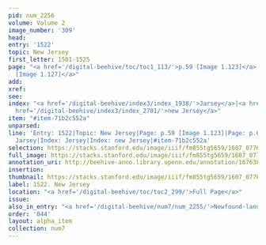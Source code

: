 ```yaml
---
pid: num_2256
volume: Volume 2
image_number: '309'
head:
entry: '1522'
topic: New Jersey
first_letter: 1501-1525
page: "<a href='/digital-beehive/toc/toc1_113/'>p.59 [Image 1.123]</a>|<a href='/digital-beehive/toc/toc1_117/'>p.61
  [Image 1.127]</a>"
add:
xref:
see:
index: "<a href='/digital-beehive/index3/index_1938/'>Jarsey</a>|<a href='/digital-beehive/index3/index_1961/'>Jersey</a>|<a
  href='/digital-beehive/index3/index_2701/'>new Jersey</a>"
item: "#item-71b2c552a"
unparsed:
line: 'Entry: 1522|Topic: New Jersey|Page: p.59 [Image 1.123]|Page: p.61 [Image 1.127]|Index:
  Jarsey|Index: Jersey|Index: new Jersey|#item-71b2c552a'
selection: https://stacks.stanford.edu/image/iiif/fm855tg5659/1607_0776/360,1449,2854,481/full/0/default.jpg
full_image: https://stacks.stanford.edu/image/iiif/fm855tg5659/1607_0776/full/full/0/default.jpg
annotation_uri: http://beehive-anno.library.upenn.edu/annotation/1676384044164
insertion:
thumbnail: https://stacks.stanford.edu/image/iiif/fm855tg5659/1607_0776/360,1449,600,180/250,/0/default.jpg
label: 1522. New Jersey
location: "<a href='/digital-beehive/toc/toc2_299/'>Full Page</a>"
issue:
also_in_entry: "<a href='/digital-beehive/num7/num_2255/'>Newfound-land</a>"
order: '044'
layout: alpha_item
collection: num7
---
```

